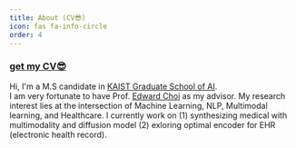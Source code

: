 ```yaml
---
title: About (CV😎)
icon: fas fa-info-circle
order: 4
---
```

### <a href="https://docs.google.com/viewer?url=https://github.com/mjbooo/mjbooo.github.io/files/10030748/mjlee_221116.pdf?raw=True">get my CV😎</a>

Hi, I'm a M.S candidate in [KAIST Graduate School of AI](https://gsai.kaist.ac.kr/).  
I am very fortunate to have Prof. [Edward Choi](https://mp2893.com/) as my advisor. 
My research interest lies at the intersection of Machine Learning, NLP, Multimodal learning, and Healthcare. 
I currently work on (1) synthesizing medical with multimodality and diffusion model (2) exloring optimal encoder for EHR (electronic health record).
